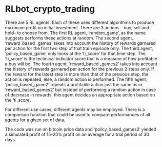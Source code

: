 # RLbot_crypto_trading

There are 5 RL agents. Each of these uses different algorithms to produce maximum profit on initial investment. There are 3 actions – buy, sell and hold- to choose from. The first RL agent, ‘random_game’, as the name suggests performs these actions at random. The second agent, ‘reward_based _games’ takes into account the history of rewards garnered per action for the first two step of that train episode only. The third agent, ‘policy_based_game’ only looks at the ‘ti_score’ for that time step. The ’ti_score’ is the technical indicator score that is a measure of how profitable a buy will be. The fourth agent, ‘reward_based _games2’ takes into account the history of rewards garnered per action for the previous 2 steps only. If the reward for the latest step is more than that of the previous step, the action is repeated, else, a random action is performed. The fifth agent, ‘policy_based_game2’ repeats a profitable action just the same as in ‘reward_based_games2’ but instead of performing a random action in case of decrease in rewards, this agent decides an appropriate action based on the ‘ti_score’. 

For different use cases, different agents may be employed. There is a comparison function that could be used to compare performances of all agents for a given set of data.  

The code was run on bitcoin price data and ‘poilcy_based_games2’ yielded a simulated profit of 15-20% profit on an average for a trial period of 30 days.  
